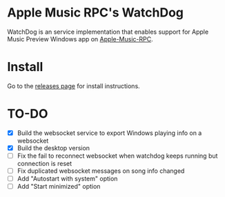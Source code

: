 ﻿# Apple Music RPC's WatchDog
WatchDog is an service implementation that enables support for Apple Music Preview Windows app on [Apple-Music-RPC](https://github.com/zephraOSS/Apple-Music-RPC).

# Install
Go to the [releases page](https://github.com/zephraOSS/AMRPC-WatchDog/releases/tag/latest) for install instructions.

# TO-DO 
- [x] Build the websocket service to export Windows playing info on a websocket
- [x] Build the desktop version
- [ ] Fix the fail to reconnect websocket when watchdog keeps running but connection is reset
- [ ] Fix duplicated websocket messages on song info changed 
- [ ] Add "Autostart with system" option
- [ ] Add "Start minimized" option 
